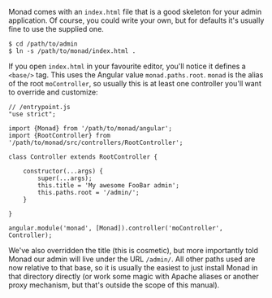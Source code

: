 Monad comes with an `index.html` file that is a good skeleton for your admin
application. Of course, you could write your own, but for defaults it's usually
fine to use the supplied one.

    $ cd /path/to/admin
    $ ln -s /path/to/monad/index.html .

If you open `index.html` in your favourite editor, you'll notice it defines a
`<base/>` tag. This uses the Angular value `monad.paths.root`. `monad` is the
alias of the root `moController`, so usually this is at least one controller
you'll want to override and customize:

    // /entrypoint.js
    "use strict";

    import {Monad} from '/path/to/monad/angular';
    import {RootController} from '/path/to/monad/src/controllers/RootController';
    
    class Controller extends RootController {

        constructor(...args) {
            super(...args);
            this.title = 'My awesome FooBar admin';
            this.paths.root = '/admin/';
        }

    }

    angular.module('monad', [Monad]).controller('moController', Controller);

We've also overridden the title (this is cosmetic), but more importantly told
Monad our admin will live under the URL `/admin/`. All other paths used are now
relative to that base, so it is usually the easiest to just install Monad in
that directory directly (or work some magic with Apache aliases or another proxy
mechanism, but that's outside the scope of this manual).
